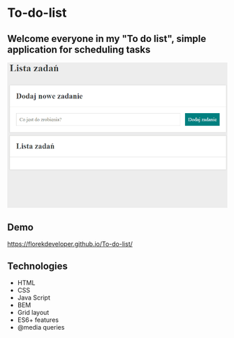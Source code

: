 # To-do-list

## Welcome everyone in my "To do list", simple application for scheduling tasks

![marcin](/images/Animation2.gif)

## Demo
https://florekdeveloper.github.io/To-do-list/

## Technologies
- HTML
- CSS
- Java Script
- BEM
- Grid layout
- ES6+ features
- @media queries
